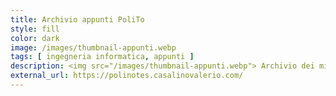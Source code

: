 ```yaml
---
title: Archivio appunti PoliTo
style: fill
color: dark
image: /images/thumbnail-appunti.webp
tags: [ ingegneria informatica, appunti ]
description: <img src="/images/thumbnail-appunti.webp"> Archivio dei miei appunti universitari. Non saranno i più precisi in circolazione, ma non fanno per niente schifo e sono gratis... 
external_url: https://polinotes.casalinovalerio.com/
---
```

